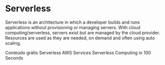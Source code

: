 # Serverless

Serverless is an architecture in which a developer builds and runs applications without provisioning or managing servers. With cloud computing/serverless, servers exist but are managed by the cloud provider. Resources are used as they are needed, on demand and often using auto scaling.

<ResourceGroupTitle>Conteúdo grátis</ResourceGroupTitle>
<BadgeLink colorScheme='yellow' badgeText='Read' href='https://www.ibm.com/cloud/learn/serverless'>Serverless</BadgeLink>
<BadgeLink colorScheme='yellow' badgeText='Read' href='https://aws.amazon.com/serverless/'>AWS Services</BadgeLink>
<BadgeLink badgeText='Watch' href='https://www.youtube.com/watch?v=W_VV2Fx32_Y&ab_channel=Fireship'>Serverless Computing in 100 Seconds</BadgeLink>
